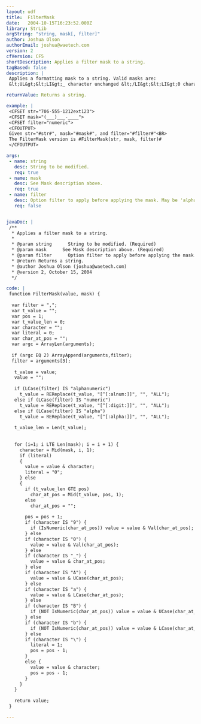 ```yaml
---
layout: udf
title:  FilterMask
date:   2004-10-15T16:23:52.000Z
library: StrLib
argString: "string, mask[, filter]"
author: Joshua Olson
authorEmail: joshua@waetech.com
version: 2
cfVersion: CF5
shortDescription: Applies a filter mask to a string.
tagBased: false
description: |
 Applies a formatting mask to a string. Valid masks are:
 &lt;UL&gt;&lt;LI&gt;_ character unchanged &lt;/LI&gt;&lt;LI&gt;0 character is unchanged for numerics and forced to zero for all others &lt;/LI&gt;&lt;LI&gt;9 character is unchanged for numerics and forced to empty for all others &lt;/LI&gt;&lt;LI&gt;a character is forced to lower case, all others are left as is &lt;/LI&gt;&lt;LI&gt;A character is forced to upper case, all others are left as is &lt;/LI&gt;&lt;LI&gt;b character is forced to lower case, numerics are forces to empty &lt;/LI&gt;&lt;LI&gt;B character is forced to upper case, numerics are forces to empty &lt;/LI&gt;&lt;LI&gt;\ following character is literal &lt;/LI&gt;&lt;/UL&gt;

returnValue: Returns a string.

example: |
 <CFSET str="706-555-1212ext123">
 <CFSET mask="(___)___-____">
 <CFSET filter="numeric">
 <CFOUTPUT>
 Given str="#str#", mask="#mask#", and filter="#filter#"<BR>
 The FilterMask version is #FilterMask(str, mask, filter)#
 </CFOUTPUT>

args:
 - name: string
   desc: String to be modified.
   req: true
 - name: mask
   desc: See Mask description above.
   req: true
 - name: filter
   desc: Option filter to apply before applying the mask. May be 'alpha', 'numeric', or 'alphanumeric'. Any characters not within the set specified are removed from the input before the mask is applied.
   req: false


javaDoc: |
 /**
  * Applies a filter mask to a string.
  * 
  * @param string      String to be modified. (Required)
  * @param mask      See Mask description above. (Required)
  * @param filter      Option filter to apply before applying the mask. May be 'alpha', 'numeric', or 'alphanumeric'. Any characters not within the set specified are removed from the input before the mask is applied. (Optional)
  * @return Returns a string. 
  * @author Joshua Olson (joshua@waetech.com) 
  * @version 2, October 15, 2004 
  */

code: |
 function FilterMask(value, mask) {
 
  var filter = ",";
  var t_value = "";
  var pos = 1;
  var t_value_len = 0;
  var character = "";
  var literal = 0;
  var char_at_pos = "";
  var argc = ArrayLen(arguments);
  
  if (argc EQ 2) ArrayAppend(arguments,filter);
  filter = arguments[3];
 
   t_value = value;
   value = "";
 
   if (LCase(filter) IS "alphanumeric")
     t_value = REReplace(t_value, "[^[:alnum:]]", "", "ALL");
   else if (LCase(filter) IS "numeric")
     t_value = REReplace(t_value, "[^[:digit:]]", "", "ALL");
   else if (LCase(filter) IS "alpha")
     t_value = REReplace(t_value, "[^[:alpha:]]", "", "ALL");
 
   t_value_len = Len(t_value);
 
   
   for (i=1; i LTE Len(mask); i = i + 1) {
     character = Mid(mask, i, 1);
     if (literal)
     {
       value = value & character;
       literal = "0";
     } else
     {
       if (t_value_len GTE pos)
         char_at_pos = Mid(t_value, pos, 1);
       else
         char_at_pos = "";
       
       pos = pos + 1;
       if (character IS "9") {
         if (IsNumeric(char_at_pos)) value = value & Val(char_at_pos);
       } else
       if (character IS "0") {
         value = value & Val(char_at_pos);
       } else
       if (character IS "_") {
         value = value & char_at_pos;
       } else
       if (character IS "A") {
         value = value & UCase(char_at_pos);
       } else
       if (character IS "a") {
         value = value & LCase(char_at_pos);
       } else
       if (character IS "B") {
         if (NOT IsNumeric(char_at_pos)) value = value & UCase(char_at_pos);
       } else
       if (character IS "b") {
         if (NOT IsNumeric(char_at_pos)) value = value & LCase(char_at_pos);
       } else
       if (character IS "\") {
         literal = 1;
         pos = pos - 1;
       }
       else {
         value = value & character;
         pos = pos - 1;
       }
     }
   }
   
   return value;
 }

---
```


